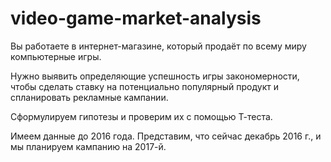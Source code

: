 # video-game-market-analysis

Вы работаете в интернет-магазине, который продаёт по всему миру компьютерные игры.

Нужно выявить определяющие успешность игры закономерности, чтобы сделать ставку на потенциально популярный продукт и спланировать рекламные кампании.

Сформулируем гипотезы и проверим их с помощью Т-теста.

Имеем данные до 2016 года. Представим, что сейчас декабрь 2016 г., и мы планируем кампанию на 2017-й.
